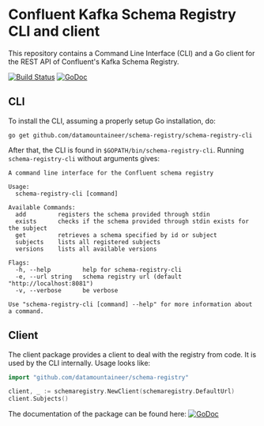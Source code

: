Confluent Kafka Schema Registry CLI and client
==============================================

This repository contains a Command Line Interface (CLI) and a Go client for the REST API of Confluent's Kafka Schema Registry.

[![Build Status](https://travis-ci.org/datamountaineer/schema-registry.svg?branch=master)](https://travis-ci.org/datamountaineer/schema-registry)
[![GoDoc](https://godoc.org/github.com/datamountaineer/schema-registry?status.svg)](https://godoc.org/github.com/datamountaineer/schema-registry)

CLI
---

To install the CLI, assuming a properly setup Go installation, do:

`go get github.com/datamountaineer/schema-registry/schema-registry-cli`

After that, the CLI is found in `$GOPATH/bin/schema-registry-cli`. Running `schema-registry-cli` without arguments gives:

```
A command line interface for the Confluent schema registry

Usage:
  schema-registry-cli [command]

Available Commands:
  add         registers the schema provided through stdin
  exists      checks if the schema provided through stdin exists for the subject
  get         retrieves a schema specified by id or subject
  subjects    lists all registered subjects
  versions    lists all available versions

Flags:
  -h, --help         help for schema-registry-cli
  -e, --url string   schema registry url (default "http://localhost:8081")
  -v, --verbose      be verbose

Use "schema-registry-cli [command] --help" for more information about a command.
```

Client
------

The client package provides a client to deal with the registry from code. It is used by the CLI internally. Usage looks like:

```go
import "github.com/datamountaineer/schema-registry"

client, _ := schemaregistry.NewClient(schemaregistry.DefaultUrl)
client.Subjects()
```

The documentation of the package can be found here: [![GoDoc](https://godoc.org/github.com/datamountaineer/schema-registry?status.svg)](https://godoc.org/github.com/datamountaineer/schema-registry)
